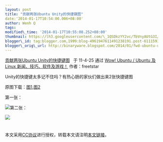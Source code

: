 ```yaml
--- 
layout: post 
title: "贡献两张Ubuntu Unity的快捷键图" 
date:'2014-01-17T10:54:00.006+08:00' 
author: Wenh Q
tags:
modified\_time: '2014-01-17T10:55:08.252+08:00' 
thumbnail: https://lh3.googleusercontent.com/\_1QSDkzYY2vc/TbVnyAUtG3I/AAAAAAAAEGo/xbI3PnYNEkw/s72-c/cbjs0.resized.png
blogger\_id: tag:blogger.com,1999:blog-4961947611491238191.post-6111593714568138684
blogger\_orig\_url: http://binaryware.blogspot.com/2014/01/fwd-ubuntu-unity.html
---
```

[贡献两张Ubuntu
Unity的快捷键图](http://wowubuntu.com/2-ubuntu-unity-keyboard-shorcuts.html) 
 于 11-4-25 通过 [Wow! Ubuntu / Ubuntu 及 Linux
新闻、技巧、软件及游戏！](http://wowubuntu.com/) 作者：freetstar





Unity的快捷键太多记不住吗？有热心肠的家伙们做出来2张快捷键图



原图下载：[图1](http://i.imgur.com/cbjs0.png),[图2](http://i.imgur.com/ddQ7n.png)



第一张：



![](https://lh3.googleusercontent.com/_1QSDkzYY2vc/TbVnyAUtG3I/AAAAAAAAEGo/xbI3PnYNEkw/cbjs0.resized.png)第二张：



![](https://lh6.googleusercontent.com/_1QSDkzYY2vc/TbVnyP_UhxI/AAAAAAAAEGk/MtEbIQlfU24/ddQ7n.resized.png)




#
本文采用[CC协议](http://creativecommons.org/licenses/by/2.5/cn/)进行授权，转载本文请注明[本文链接](http://wowubuntu.com/2-ubuntu-unity-keyboard-shorcuts.html)。
